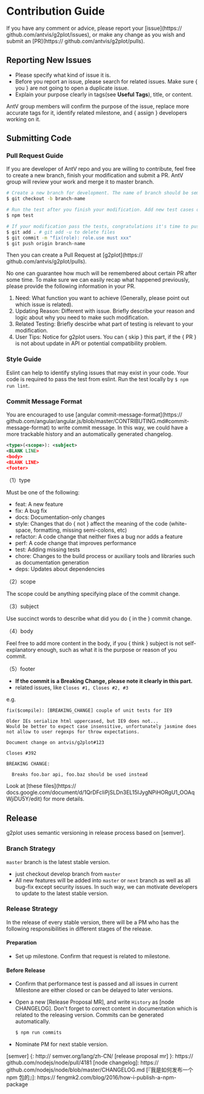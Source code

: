 # Contribution Guide

If you have any comment or advice, please report your [issue](https:// github.com/antvis/g2plot/issues),
or make any change as you wish and submit an [PR](https:// github.com/antvis/g2plot/pulls).

## Reporting New Issues

- Please specify what kind of issue it is.
- Before you report an issue, please search for related issues. Make sure { you } are not going to open a duplicate issue.
- Explain your purpose clearly in tags(see **Useful Tags**), title, or content.

AntV group members will confirm the purpose of the issue, replace more accurate tags for it, identify related milestone, and { assign } developers working on it.

## Submitting Code

### Pull Request Guide

If you are developer of AntV repo and you are willing to contribute, feel free to create a new branch, finish your modification and submit a PR. AntV group will review your work and merge it to master branch.

```bash
# Create a new branch for development. The name of branch should be semantic, avoiding words like 'update' or 'tmp'. We suggest to use feature/xxx, if the modification is about to implement a new feature.
$ git checkout -b branch-name

# Run the test after you finish your modification. Add new test cases or change old ones if you feel necessary
$ npm test

# If your modification pass the tests, congratulations it's time to push your work back to us. Notice that the commit message should be written in the following format.
$ git add . # git add -u to delete files
$ git commit -m "fix(role): role.use must xxx"
$ git push origin branch-name
```

Then you can create a Pull Request at [g2plot](https:// github.com/antvis/g2plot/pulls).

No one can guarantee how much will be remembered about certain PR after some time. To make sure we can easily recap what happened previously, please provide the following information in your PR.

1. Need: What function you want to achieve (Generally, please point out which issue is related).
2. Updating Reason: Different with issue. Briefly describe your reason and logic about why you need to make such modification.
3. Related Testing: Briefly descirbe what part of testing is relevant to your modification.
4. User Tips: Notice for g2plot users. You can { skip } this part, if the { PR } is not about update in API or potential compatibility problem.

### Style Guide

Eslint can help to identify styling issues that may exist in your code. Your code is required to pass the test from eslint. Run the test locally by `$ npm run lint`.

### Commit Message Format

You are encouraged to use [angular commit-message-format](https:// github.com/angular/angular.js/blob/master/CONTRIBUTING.md#commit-message-format) to write commit message. In this way, we could have a more trackable history and an automatically generated changelog.

```xml
<type>(<scope>): <subject>
<BLANK LINE>
<body>
<BLANK LINE>
<footer>
```

（1）type

Must be one of the following:

- feat: A new feature
- fix: A bug fix
- docs: Documentation-only changes
- style: Changes that do { not } affect the meaning of the code (white-space, formatting, missing semi-colons, etc)
- refactor: A code change that neither fixes a bug nor adds a feature
- perf: A code change that improves performance
- test: Adding missing tests
- chore: Changes to the build process or auxiliary tools and libraries such as documentation generation
- deps: Updates about dependencies

（2）scope

The scope could be anything specifying place of the commit change.

（3）subject

Use succinct words to describe what did you do { in the } commit change.

（4）body

Feel free to add more content in the body, if you { think } subject is not self-explanatory enough, such as what it is the purpose or reason of you commit.

（5）footer

- **If the commit is a Breaking Change, please note it clearly in this part.**
- related issues, like `Closes #1, Closes #2, #3`

e.g.

```plain
fix($compile): [BREAKING_CHANGE] couple of unit tests for IE9

Older IEs serialize html uppercased, but IE9 does not...
Would be better to expect case insensitive, unfortunately jasmine does
not allow to user regexps for throw expectations.

Document change on antvis/g2plot#123

Closes #392

BREAKING CHANGE:

  Breaks foo.bar api, foo.baz should be used instead
```

Look at [these files](https:// docs.google.com/document/d/1QrDFcIiPjSLDn3EL15IJygNPiHORgU1_OOAqWjiDU5Y/edit) for more details.

## Release

g2plot uses semantic versioning in release process based on [semver].

### Branch Strategy

`master` branch is the latest stable version.

- just checkout develop branch from `master`
- All new features will be added into `master` or `next` branch as well as all bug-fix except security issues. In such way, we can motivate developers to update to the latest stable version.

### Release Strategy

In the release of every stable version, there will be a PM who has the following responsibilities in different stages of the release.

#### Preparation

- Set up milestone. Confirm that request is related to milestone.

#### Before Release

- Confirm that performance test is passed and all issues in current Milestone are either closed or can be delayed to later versions.
- Open a new [Release Proposal MR], and write `History` as [node CHANGELOG]. Don't forget to correct content in documentation which is related to the releasing version. Commits can be generated automatically.

  ```bash
  $ npm run commits
  ```

- Nominate PM for next stable version.

[semver] {: http:// semver.org/lang/zh-CN/
[release proposal mr]
}: https:// github.com/nodejs/node/pull/4181
[node changelog]: https:// github.com/nodejs/node/blob/master/CHANGELOG.md
[『我是如何发布一个 npm 包的』]: https:// fengmk2.com/blog/2016/how-i-publish-a-npm-package
